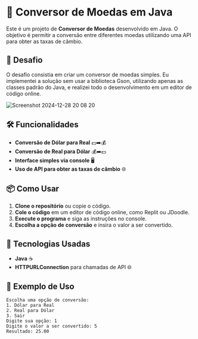 # 💱 Conversor de Moedas em Java

Este é um projeto de **Conversor de Moedas** desenvolvido em Java. O objetivo é permitir a conversão entre diferentes moedas utilizando uma API para obter as taxas de câmbio.

## 🚀 Desafio

O desafio consistia em criar um conversor de moedas simples. Eu implementei a solução sem usar a biblioteca Gson, utilizando apenas as classes padrão do Java, e realizei todo o desenvolvimento em um editor de código online.


![Screenshot 2024-12-28 20 08 20](https://github.com/user-attachments/assets/04cd43e8-71af-48de-8b5c-a1cb0a19f7b0)


## 🛠️ Funcionalidades

- **Conversão de Dólar para Real** 💵➡️💰
- **Conversão de Real para Dólar** 💰➡️💵
- **Interface simples via console** 🖥️
- **Uso de API para obter as taxas de câmbio** 🌐

## 📦 Como Usar

1. **Clone o repositório** ou copie o código.
2. **Cole o código** em um editor de código online, como Replit ou JDoodle.
3. **Execute o programa** e siga as instruções no console.
4. **Escolha a opção de conversão** e insira o valor a ser convertido.

## 🔧 Tecnologias Usadas

- **Java** ☕
- **HTTPURLConnection** para chamadas de API 🌐

## 📝 Exemplo de Uso

```plaintext
Escolha uma opção de conversão:
1. Dólar para Real
2. Real para Dólar
3. Sair
Digite sua opção: 1
Digite o valor a ser convertido: 5
Resultado: 25.00
